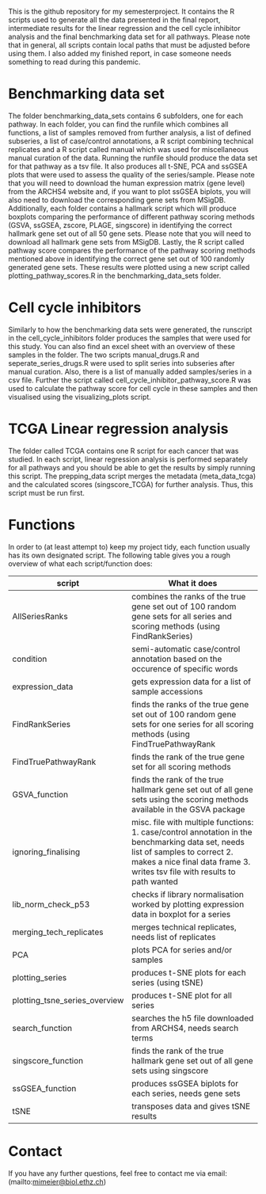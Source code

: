 This is the github repository for my semesterproject. It contains the R scripts used to generate all the data presented in the final report, intermediate results for the linear regression and the cell cycle inhibitor analysis and the final benchmarking data set for all pathways. Please note that in general, all scripts contain local paths that must be adjusted before using them. I also added my finished report, in case someone needs something to read during this pandemic.

# Benchmarking data set
The folder benchmarking_data_sets contains 6 subfolders, one for each pathway. In each folder, you can find the runfile which combines all functions, a list of samples removed from further analysis, a list of defined subseries, a list of case/control annotations, a R script combining technical replicates and a R script called manual which was used for miscellaneous manual curation of the data. Running the runfile should produce the data set for that pathway as a tsv file. It also produces all t-SNE, PCA and ssGSEA plots that were used to assess the quality of the series/sample. Please note that you will need to download the human expression matrix (gene level) from the ARCHS4 website and, if you want to plot ssGSEA biplots, you will also need to download the corresponding gene sets from MSigDB.
Additionally, each folder contains a hallmark script which will produce boxplots comparing the performance of different pathway scoring methods (GSVA, ssGSEA, zscore, PLAGE, singscore) in identifying the correct hallmark gene set out of all 50 gene sets. Please note that you will need to download all hallmark gene sets from MSigDB. 
Lastly, the R script called pathway score compares the performance of the pathway scoring methods mentioned above in identifying the correct gene set out of 100 randomly generated gene sets. These results were plotted using a new script called plotting_pathway_scores.R in the benchmarking_data_sets folder. 

# Cell cycle inhibitors
Similarly to how the benchmarking data sets were generated, the runscript in the cell_cycle_inhibitors folder produces the samples that were used for this study. You can also find an excel sheet with an overview of these samples in the folder. The two scripts manual_drugs.R and seperate_series_drugs.R were used to split series into subseries after manual curation. Also, there is a list of manually added samples/series in a csv file. Further the script called cell_cycle_inhibitor_pathway_score.R was used to calculate the pathway score for cell cycle in these samples and then visualised using the visualizing_plots script.

# TCGA Linear regression analysis
The folder called TCGA contains one R script for each cancer that was studied. In each script, linear regression analysis is performed separately for all pathways and you should be able to get the results by simply running this script. The prepping_data script merges the metadata (meta_data_tcga) and the calculated scores (singscore_TCGA) for further analysis. Thus, this script must be run first.

# Functions
In order to (at least attempt to) keep my project tidy, each function usually has its own designated script. The following table gives you a rough overview of what each script/function does:

| script | What it does | 
| --- | --- |
| AllSeriesRanks | combines the ranks of the true gene set out of 100 random gene sets for all series and scoring methods (using FindRankSeries) |
|condition | semi-automatic case/control annotation based on the occurence of specific words |
| expression_data | gets expression data for a list of sample accessions|
| FindRankSeries |  finds the ranks of the true gene set out of 100 random gene sets for one series for all scoring methods (using FindTruePathwayRank |
| FindTruePathwayRank | finds the rank of the true gene set for all scoring methods | 
| GSVA_function | finds the rank of the true hallmark gene set out of all gene sets using the scoring methods available in the GSVA package | 
| ignoring_finalising | misc. file with multiple functions: 1. case/control annotation in the benchmarking data set, needs list of samples to correct 2. makes a nice final data frame 3. writes tsv file with results to path wanted |
| lib_norm_check_p53 | checks if library normalisation worked by plotting expression data in boxplot for a series |
| merging_tech_replicates | merges technical replicates, needs list of replicates | normalise_scale | two functions: 1. library normalisation (upper quantile UQ or centred-log-ratio CLR), log transformation and gene length correction (did not work on this data set) 2. defines expression cutoff | 
| PCA | plots PCA for series and/or samples |
| plotting_series | produces t-SNE plots for each series (using tSNE) | 
| plotting_tsne_series_overview | produces t-SNE plot for all series | 
| search_function | searches the h5 file downloaded from ARCHS4, needs search terms | 
| singscore_function |  finds the rank of the true hallmark gene set out of all gene sets using singscore | 
| ssGSEA_function | produces ssGSEA biplots for each series, needs gene sets | 
| tSNE | transposes data and gives tSNE results |

# Contact
If you have any further questions, feel free to contact me via email: (mailto:mimeier@biol.ethz.ch)
